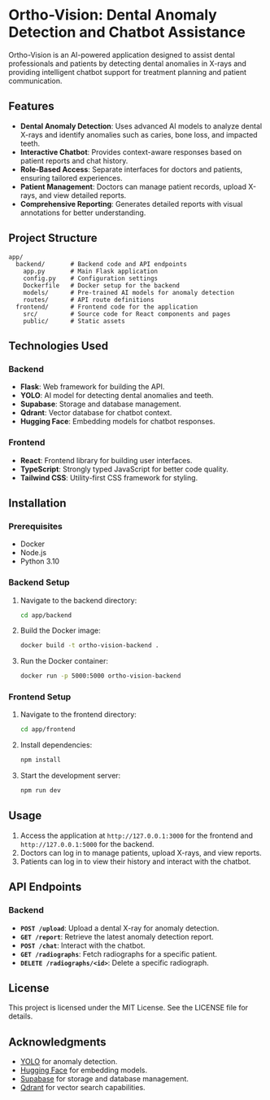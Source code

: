 # Ortho-Vision: Dental Anomaly Detection and Chatbot Assistance

Ortho-Vision is an AI-powered application designed to assist dental professionals and patients by detecting dental anomalies in X-rays and providing intelligent chatbot support for treatment planning and patient communication.

## Features

- **Dental Anomaly Detection**: Uses advanced AI models to analyze dental X-rays and identify anomalies such as caries, bone loss, and impacted teeth.
- **Interactive Chatbot**: Provides context-aware responses based on patient reports and chat history.
- **Role-Based Access**: Separate interfaces for doctors and patients, ensuring tailored experiences.
- **Patient Management**: Doctors can manage patient records, upload X-rays, and view detailed reports.
- **Comprehensive Reporting**: Generates detailed reports with visual annotations for better understanding.

## Project Structure

```
app/
  backend/       # Backend code and API endpoints
    app.py       # Main Flask application
    config.py    # Configuration settings
    Dockerfile   # Docker setup for the backend
    models/      # Pre-trained AI models for anomaly detection
    routes/      # API route definitions
  frontend/      # Frontend code for the application
    src/         # Source code for React components and pages
    public/      # Static assets
```

## Technologies Used

### Backend
- **Flask**: Web framework for building the API.
- **YOLO**: AI model for detecting dental anomalies and teeth.
- **Supabase**: Storage and database management.
- **Qdrant**: Vector database for chatbot context.
- **Hugging Face**: Embedding models for chatbot responses.

### Frontend
- **React**: Frontend library for building user interfaces.
- **TypeScript**: Strongly typed JavaScript for better code quality.
- **Tailwind CSS**: Utility-first CSS framework for styling.

## Installation

### Prerequisites
- Docker
- Node.js
- Python 3.10

### Backend Setup
1. Navigate to the backend directory:
   ```bash
   cd app/backend
   ```
2. Build the Docker image:
   ```bash
   docker build -t ortho-vision-backend .
   ```
3. Run the Docker container:
   ```bash
   docker run -p 5000:5000 ortho-vision-backend
   ```

### Frontend Setup
1. Navigate to the frontend directory:
   ```bash
   cd app/frontend
   ```
2. Install dependencies:
   ```bash
   npm install
   ```
3. Start the development server:
   ```bash
   npm run dev
   ```

## Usage

1. Access the application at `http://127.0.0.1:3000` for the frontend and `http://127.0.0.1:5000` for the backend.
2. Doctors can log in to manage patients, upload X-rays, and view reports.
3. Patients can log in to view their history and interact with the chatbot.

## API Endpoints

### Backend
- **`POST /upload`**: Upload a dental X-ray for anomaly detection.
- **`GET /report`**: Retrieve the latest anomaly detection report.
- **`POST /chat`**: Interact with the chatbot.
- **`GET /radiographs`**: Fetch radiographs for a specific patient.
- **`DELETE /radiographs/<id>`**: Delete a specific radiograph.

## License

This project is licensed under the MIT License. See the LICENSE file for details.

## Acknowledgments

- [YOLO](https://github.com/ultralytics/yolov5) for anomaly detection.
- [Hugging Face](https://huggingface.co/) for embedding models.
- [Supabase](https://supabase.com/) for storage and database management.
- [Qdrant](https://qdrant.tech/) for vector search capabilities.
